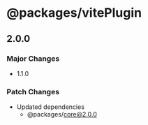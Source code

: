 # @packages/vitePlugin

## 2.0.0

### Major Changes

- 1.1.0

### Patch Changes

- Updated dependencies
  - @packages/core@2.0.0
